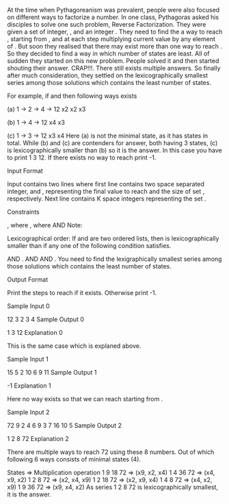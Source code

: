 At the time when Pythagoreanism was prevalent, people were also focused on different ways to factorize a number. In one class, Pythagoras asked his disciples to solve one such problem, Reverse Factorization. They were given a set of integer, , and an integer . They need to find the a way to reach , starting from , and at each step multiplying current value by any element of . But soon they realised that there may exist more than one way to reach . So they decided to find a way in which number of states are least. All of sudden they started on this new problem. People solved it and then started shouting their answer. CRAP!!!. There still exists multiple answers. So finally after much consideration, they settled on the lexicographically smallest series among those solutions which contains the least number of states.

For example, if  and  then following ways exists

(a) 1  ->  2  ->  4  ->  12
       x2     x2     x3

(b) 1  ->  4  ->  12
       x4     x3

(c) 1  ->  3  ->  12
       x3     x4
Here (a) is not the minimal state, as it has  states in total. While (b) and (c) are contenders for answer, both having 3 states, (c) is lexicographically smaller than (b) so it is the answer. In this case you have to print 1 3 12. If there exists no way to reach  print -1.

Input Format

Input contains two lines where first line contains two space separated integer,  and , representing the final value to reach and the size of set , respectively. Next line contains K space integers representing the set .

Constraints

, where 
, where  AND 
Note:

Lexicographical order: If  and  are two ordered lists, then  is lexicographically smaller than  if any one of the following condition satisfies.

 AND .
 AND  AND .
You need to find the lexigraphically smallest series among those solutions which contains the least number of states.

Output Format

Print the steps to reach  if it exists. Otherwise print -1.

Sample Input 0

12 3
2 3 4
Sample Output 0

1 3 12
Explanation 0

This is the same case which is explaned above.

Sample Input 1

15 5
2 10 6 9 11
Sample Output 1

-1
Explanation 1

Here no way exists so that we can reach  starting from .

Sample Input 2

72 9
2 4 6 9 3 7 16 10 5
Sample Output 2

1 2 8 72
Explanation 2

There are multiple ways to reach 72 using these 8 numbers. Out of which following 6 ways consists of minimal states (4).

States          =>  Multiplication operation
 1   9  18  72  =>      (x9, x2, x4)
 1   4  36  72  =>      (x4, x9, x2)
 1   2   8  72  =>      (x2, x4, x9)
 1   2  18  72  =>      (x2, x9, x4)
 1   4   8  72  =>      (x4, x2, x9)
 1   9  36  72  =>      (x9, x4, x2)
As series 1 2 8 72 is lexicographically smallest, it is the answer.
